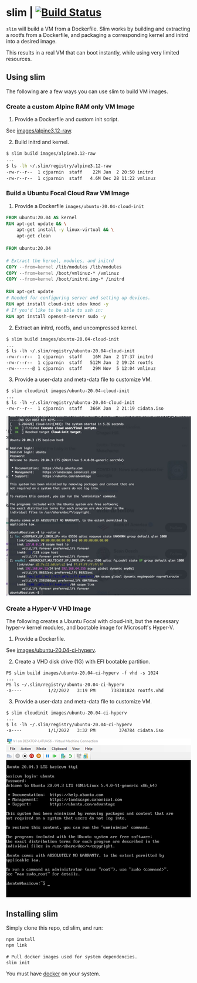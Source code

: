 # slim | [![Build Status](https://travis-ci.org/ottomatica/slim.svg?branch=master)](https://travis-ci.org/ottomatica/slim)

`slim` will build a VM from a Dockerfile. Slim works by building and extracting a rootfs from a Dockerfile, and packaging a corresponding kernel and initrd into a desired image.

This results in a real VM that can boot instantly, while using very limited resources.

## Using slim

The following are a few ways you can use slim to build VM images.

### Create a custom Alpine RAM only VM Image

1. Provide a Dockerfile and custom init script.

See [images/alpine3.12-raw](images/alpine3.12-raw).

2. Build initrd and kernel.

```bash
$ slim build images/alpine3.12-raw
...
$ ls -lh ~/.slim/registry/alpine3.12-raw         
-rw-r--r--  1 cjparnin  staff    22M Jan  2 20:50 initrd
-rw-r--r--  1 cjparnin  staff   4.6M Dec 28 11:22 vmlinuz
```

### Build a Ubuntu Focal Cloud Raw VM Image 

1. Provide a Dockerfile `images/ubuntu-20.04-cloud-init`

```Dockerfile
FROM ubuntu:20.04 AS kernel
RUN apt-get update && \
    apt-get install -y linux-virtual && \
    apt-get clean

FROM ubuntu:20.04

# Extract the kernel, modules, and initrd
COPY --from=kernel /lib/modules /lib/modules
COPY --from=kernel /boot/vmlinuz-* /vmlinuz
COPY --from=kernel /boot/initrd.img-* /initrd

RUN apt-get update 
# Needed for configuring server and setting up devices.
RUN apt install cloud-init udev kmod -y
# If you'd like to be able to ssh in:
RUN apt install openssh-server sudo -y
```

2. Extract an initrd, rootfs, and uncompressed kernel.

```
$ slim build images/ubuntu-20.04-cloud-init
...
$ ls -lh ~/.slim/registry/ubuntu-20.04-cloud-init
-rw-r--r--  1 cjparnin  staff    16M Jan  2 17:37 initrd
-rw-r--r--  1 cjparnin  staff   512M Jan  2 19:24 rootfs
-rw-------@ 1 cjparnin  staff    29M Nov  5 12:04 vmlinuz
```

3. Provide a user-data and meta-data file to customize VM.

```
$ slim cloudinit images/ubuntu-20.04-cloud-init
...
$ ls -lh ~/.slim/registry/ubuntu-20.04-cloud-init
-rw-r--r--  1 cjparnin  staff   366K Jan  2 21:19 cidata.iso
```
![slim in hyperv](doc/img/macos.png)

### Create a Hyper-V VHD Image

The following creates a Ubuntu Focal with cloud-init, but the necessary hyper-v kernel modules,
and bootable image for Microsoft's Hyper-V.

1. Provide a Dockerfile.

See [images/ubuntu-20.04-ci-hyperv](images/ubuntu-20.04-ci-hyperv).

2. Create a VHD disk drive (1G) with EFI bootable partition.

```
PS slim build images/ubuntu-20.04-ci-hyperv -f vhd -s 1024
...
PS ls ~/.slim/registry/ubuntu-20.04-ci-hyperv
-a----          1/2/2022   3:19 PM      738381824 rootfs.vhd
```

3. Provide a user-data and meta-data file to customize VM.

```
$ slim cloudinit images/ubuntu-20.04-ci-hyperv
...
$ ls -lh ~/.slim/registry/ubuntu-20.04-ci-hyperv
-a----          1/1/2022   3:32 PM         374784 cidata.iso
```

![slim in hyperv](doc/img/slim-hyperv.png)

## Installing slim

Simply clone this repo, cd slim, and run:

```
npm install
npm link

# Pull docker images used for system dependencies.
slim init
```

You must have [docker](https://docs.docker.com/install/) on your system.